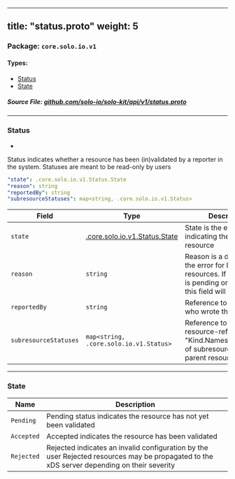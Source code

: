 
---
title: "status.proto"
weight: 5
---

<!-- Code generated by solo-kit. DO NOT EDIT. -->


### Package: `core.solo.io.v1` 
#### Types:


- [Status](#status)
- [State](#state)
  



##### Source File: [github.com/solo-io/solo-kit/api/v1/status.proto](https://github.com/solo-io/solo-kit/blob/master/api/v1/status.proto)





---
### Status

 
*
Status indicates whether a resource has been (in)validated by a reporter in the system.
Statuses are meant to be read-only by users

```yaml
"state": .core.solo.io.v1.Status.State
"reason": string
"reportedBy": string
"subresourceStatuses": map<string, .core.solo.io.v1.Status>

```

| Field | Type | Description | Default |
| ----- | ---- | ----------- |----------- | 
| `state` | [.core.solo.io.v1.Status.State](../status.proto.sk#state) | State is the enum indicating the state of the resource |  |
| `reason` | `string` | Reason is a description of the error for Rejected resources. If the resource is pending or accepted, this field will be empty |  |
| `reportedBy` | `string` | Reference to the reporter who wrote this status |  |
| `subresourceStatuses` | `map<string, .core.solo.io.v1.Status>` | Reference to statuses (by resource-ref string: "Kind.Namespace.Name") of subresources of the parent resource |  |




---
### State



| Name | Description |
| ----- | ----------- | 
| `Pending` | Pending status indicates the resource has not yet been validated |
| `Accepted` | Accepted indicates the resource has been validated |
| `Rejected` | Rejected indicates an invalid configuration by the user Rejected resources may be propagated to the xDS server depending on their severity |





<!-- Start of HubSpot Embed Code -->
<script type="text/javascript" id="hs-script-loader" async defer src="//js.hs-scripts.com/5130874.js"></script>
<!-- End of HubSpot Embed Code -->
